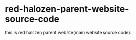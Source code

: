 # red-halozen-parent-website-source-code
this is red halozen parent website(main website source code).
#

